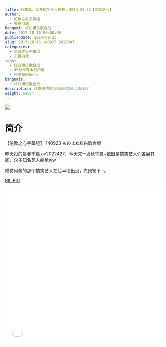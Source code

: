 ```yaml
---
title: 秋季篇，众多知名艺人躺枪，2014.09.23【伦敦之心】
author: 
  - 伦敦之心字幕组
  - 天翼羽魂
bangumi: 红白模仿歌合战
date: 2017-10-16 00:00:00
publishdate: 2014-09-23
slug: 2017-10-16_140923_2026347
categories: 
  - 伦敦之心字幕组
  - 天翼羽魂
tags: 
  - 红白模仿歌合战
  - 49分钟有木村拓哉
  - 模仿日剧hero
bangumis: 
  - 红白模仿歌合战
description: 红白模仿歌合战&#8226;140923
weight: 59077
---
```


![](https://i.imgur.com/2oLfpXG.jpg)

# 简介  
【伦敦之心字幕组】 140923 ものまね紅白歌合戦


昨天投的是春季篇 av2022427，今天来一发秋季篇~依旧是搞笑艺人们各展其能，众多知名艺人躺枪ww


模仿阿酱的那个搞笑艺人在后半段出没，先预警下 -。-

  [BILIBILI](https://www.bilibili.com/video/av2026347/)


<div class="vcontainer">  <iframe class='video' src="//www.bilibili.com/blackboard/player.html?aid=2026347" width="100%" height="500" frameborder="0" allowfullscreen="allowfullscreen"></iframe></div>
